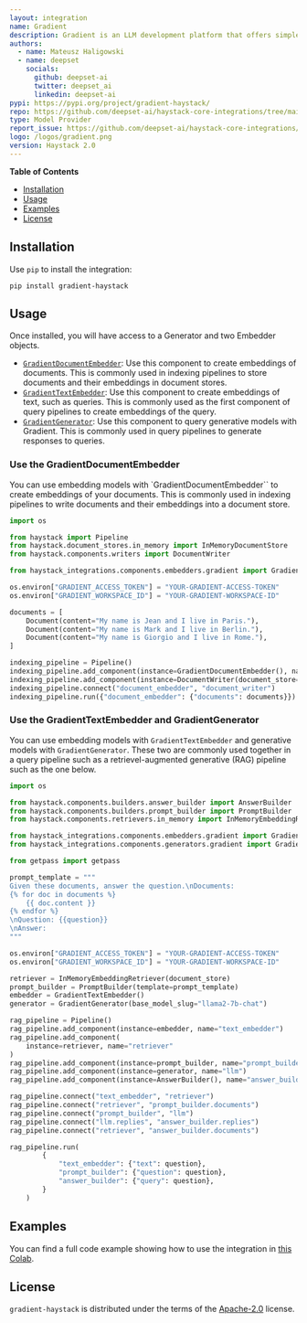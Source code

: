 ```yaml
---
layout: integration
name: Gradient
description: Gradient is an LLM development platform that offers simple web APIs for fine-tuning, embeddings, and inference on state-of-the-art open-source models.
authors:
  - name: Mateusz Haligowski
  - name: deepset
    socials:
      github: deepset-ai
      twitter: deepset_ai
      linkedin: deepset-ai
pypi: https://pypi.org/project/gradient-haystack/
repo: https://github.com/deepset-ai/haystack-core-integrations/tree/main/integrations/gradient
type: Model Provider
report_issue: https://github.com/deepset-ai/haystack-core-integrations/issues
logo: /logos/gradient.png
version: Haystack 2.0
---
```


**Table of Contents**
- [Installation](#installation)
- [Usage](#usage)
- [Examples](#examples)
- [License](#license)

## Installation
Use `pip` to install the integration:

```console
pip install gradient-haystack
```
## Usage
Once installed, you will have access to a Generator and two Embedder objects. 
- [`GradientDocumentEmbedder`](https://docs.haystack.deepset.ai/docs/gradientdocumentembedder): Use this component to create embeddings of documents. This is commonly used in indexing pipelines to store documents and their embeddings in document stores.
- [`GradientTextEmbedder`](https://docs.haystack.deepset.ai/docs/gradienttextembedder): Use this component to create embeddings of text, such as queries. This is commonly used as the first component of query pipelines to create embeddings of the query.
- [`GradientGenerator`](https://docs.haystack.deepset.ai/docs/gradientgenerator): Use this component to query generative models with Gradient. This is commonly used in query pipelines to generate responses to queries.

### Use the GradientDocumentEmbedder
You can use embedding models with `GradientDocumentEmbedder`` to create embeddings of your documents. This is commonly used in indexing pipelines to write documents and their embeddings into a document store.

```python
import os

from haystack import Pipeline
from haystack.document_stores.in_memory import InMemoryDocumentStore
from haystack.components.writers import DocumentWriter

from haystack_integrations.components.embedders.gradient import GradientDocumentEmbedder

os.environ["GRADIENT_ACCESS_TOKEN"] = "YOUR-GRADIENT-ACCESS-TOKEN"
os.environ["GRADIENT_WORKSPACE_ID"] = "YOUR-GRADIENT-WORKSPACE-ID"

documents = [
    Document(content="My name is Jean and I live in Paris."),
    Document(content="My name is Mark and I live in Berlin."),
    Document(content="My name is Giorgio and I live in Rome."),
]

indexing_pipeline = Pipeline()
indexing_pipeline.add_component(instance=GradientDocumentEmbedder(), name="document_embedder")
indexing_pipeline.add_component(instance=DocumentWriter(document_store=InMemoryDocumentStore()), name="document_writer")
indexing_pipeline.connect("document_embedder", "document_writer")
indexing_pipeline.run({"document_embedder": {"documents": documents}})
```

### Use the GradientTextEmbedder and GradientGenerator
You can use embedding models with `GradientTextEmbedder` and generative models with `GradientGenerator`. These two are commonly used together in a query pipeline such as a retrievel-augmented generative (RAG) pipeline such as the one below. 

```python
import os

from haystack.components.builders.answer_builder import AnswerBuilder
from haystack.components.builders.prompt_builder import PromptBuilder
from haystack.components.retrievers.in_memory import InMemoryEmbeddingRetriever

from haystack_integrations.components.embedders.gradient import GradientTextEmbedder
from haystack_integrations.components.generators.gradient import GradientGenerator

from getpass import getpass

prompt_template = """
Given these documents, answer the question.\nDocuments:
{% for doc in documents %}
    {{ doc.content }}
{% endfor %}
\nQuestion: {{question}}
\nAnswer:
"""

os.environ["GRADIENT_ACCESS_TOKEN"] = "YOUR-GRADIENT-ACCESS-TOKEN"
os.environ["GRADIENT_WORKSPACE_ID"] = "YOUR-GRADIENT-WORKSPACE-ID"

retriever = InMemoryEmbeddingRetriever(document_store)
prompt_builder = PromptBuilder(template=prompt_template)
embedder = GradientTextEmbedder()
generator = GradientGenerator(base_model_slug="llama2-7b-chat")

rag_pipeline = Pipeline()
rag_pipeline.add_component(instance=embedder, name="text_embedder")
rag_pipeline.add_component(
    instance=retriever, name="retriever"
)
rag_pipeline.add_component(instance=prompt_builder, name="prompt_builder")
rag_pipeline.add_component(instance=generator, name="llm")
rag_pipeline.add_component(instance=AnswerBuilder(), name="answer_builder")

rag_pipeline.connect("text_embedder", "retriever")
rag_pipeline.connect("retriever", "prompt_builder.documents")
rag_pipeline.connect("prompt_builder", "llm")
rag_pipeline.connect("llm.replies", "answer_builder.replies")
rag_pipeline.connect("retriever", "answer_builder.documents")

rag_pipeline.run(
        {
            "text_embedder": {"text": question},
            "prompt_builder": {"question": question},
            "answer_builder": {"query": question},
        }
    )
```

## Examples
You can find a full code example showing how to use the integration in [this Colab](https://colab.research.google.com/github/deepset-ai/haystack-cookbook/blob/main/notebooks/gradient-embeders-and-generators-for-notion-rag.ipynb).

## License

`gradient-haystack` is distributed under the terms of the [Apache-2.0](https://spdx.org/licenses/Apache-2.0.html) license.
